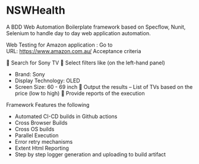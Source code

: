 # NSWHealth

A BDD Web Automation Boilerplate framework based on Specflow, Nunit, Selenium to handle day to day web application automation.

Web Testing for Amazon application :
Go to URL: https://www.amazon.com.au/
Acceptance criteria

 Search for Sony TV
 Select filters like (on the left-hand panel)
- Brand: Sony
- Display Technology: OLED
- Screen Size: 60 - 69 inch
 Output the results – List of TVs based on the price (low to high)
 Provide reports of the execution

Framework Features the following 
- Automated CI-CD builds in Github actions
- Cross Browser Builds
- Cross OS builds
- Parallel Execution
- Error retry mechanisms
- Extent Html Reporting
- Step by step logger generation and uploading to build artifact
